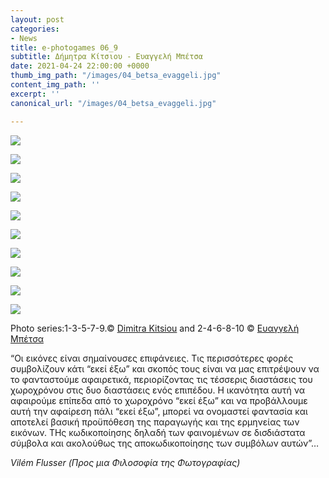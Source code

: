 ```yaml
---
layout: post
categories:
- News
title: e-photogames 06_9
subtitle: Δήμητρα Κίτσιου - Ευαγγελή Μπέτσα
date: 2021-04-24 22:00:00 +0000
thumb_img_path: "/images/04_betsa_evaggeli.jpg"
content_img_path: ''
excerpt: ''
canonical_url: "/images/04_betsa_evaggeli.jpg"

---
```

![](/images/01_kitsiou_dimitra.jpg)

![](/images/02_betsa_evaggeli.jpg)

![](/images/03_kitsiou_dimitra.jpg)

![](/images/04_betsa_evaggeli.jpg)

![](/images/05_kitsiou_dimitra.jpg)

![](/images/06_betsa_evaggeli.jpg)

![](/images/07_kitsiou_dimitra.jpg)

![](/images/08_betsa_evaggeli.jpg)

![](/images/09_kitsiou_dimitra.jpg)

![](/images/10_betsa_evaggeli.jpg)

Photo series:1-3-5-7-9.© <a href="https://www.facebook.com/dimitra.kitsiou" target="blank">Dimitra Kitsiou</a>  and  2-4-6-8-10  © <a href="https://www.facebook.com/eyaggeli.mpetsa" target="blank">Ευαγγελή Μπέτσα</a>

“Οι εικόνες είναι σημαίνουσες επιφάνειες. Τις περισσότερες φορές συμβολίζουν κάτι “εκεί έξω” και σκοπός τους είναι να μας επιτρέψουν να το φανταστούμε αφαιρετικά, περιορίζοντας τις τέσσερις διαστάσεις του χωροχρόνου στις δυο διαστάσεις ενός επιπέδου. Η ικανότητα αυτή να αφαιρούμε επίπεδα από το χωροχρόνο “εκεί έξω” και να προβάλλουμε αυτή την αφαίρεση πάλι “εκεί έξω”, μπορεί να ονομαστεί φαντασία και αποτελεί βασική προϋπόθεση της παραγωγής και της ερμηνείας των εικόνων. ΤΗς κωδικοποίησης δηλαδή των φαινομένων σε δισδιάστατα σύμβολα και ακολούθως της αποκωδικοποίησης των συμβόλων αυτών”…

_Vilém Flusser (Προς μια Φιλοσοφία της Φωτογραφίας)_